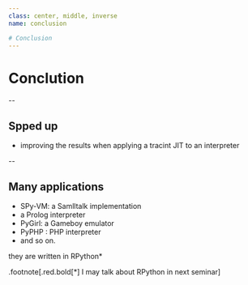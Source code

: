 ```yaml
---
class: center, middle, inverse
name: conclusion

# Conclusion
---
```


# Conclution

--

## Spped up

- improving the results when applying a tracint JIT to an interpreter

--

## Many applications

- SPy-VM: a Samlltalk implementation
- a Prolog interpreter
- PyGirl: a Gameboy emulator
- PyPHP : PHP interpreter
- and so on.

they are written in RPython*

.footnote[.red.bold[*] I may talk about RPython in next seminar]
